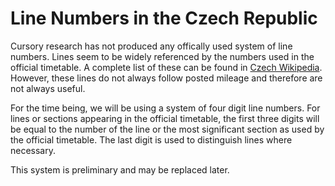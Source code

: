# Line Numbers in the Czech Republic

Cursory research has not produced any offically used system of line numbers.
Lines seem to be widely referenced by the numbers used in the official
timetable. A complete list of these can be found in [Czech Wikipedia].
However, these lines do not always follow posted mileage and therefore are
not always useful.

[Czech Wikipedia]: https://cs.wikipedia.org/wiki/Seznam_%C5%BEelezni%C4%8Dn%C3%ADch_trat%C3%AD_v_%C4%8Cesku.

For the time being, we will be using a system of four digit line numbers.
For lines or sections appearing in the official timetable, the first three
digits will be equal to the number of the line or the most significant
section as used by the official timetable. The last digit is used to
distinguish lines where necessary.

This system is preliminary and may be replaced later.

